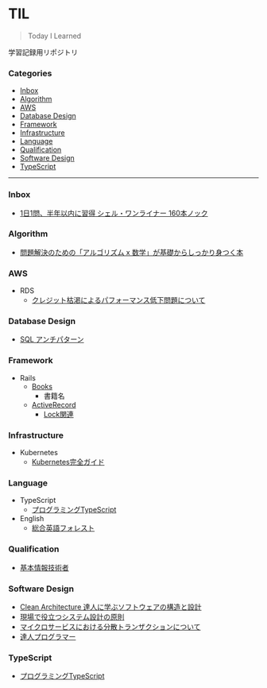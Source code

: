 # TIL<!-- omit in toc -->

> Today I Learned

学習記録用リポジトリ

### Categories<!-- omit in toc -->

- [Inbox](#inbox)
- [Algorithm](#algorithm)
- [AWS](#aws)
- [Database Design](#database-design)
- [Framework](#framework)
- [Infrastructure](#infrastructure)
- [Language](#language)
- [Qualification](#qualification)
- [Software Design](#software-design)
- [TypeScript](#typescript)

---

### Inbox

- [1日1問、半年以内に習得 シェル・ワンライナー 160本ノック](/docs/inbox/shell_oneliner/note.md)

### Algorithm

- [問題解決のための「アルゴリズム x 数学」が基礎からしっかり身つく本](/docs/algorithm/mathematics-algorithm/note.md)

### AWS

- RDS
  - [クレジット枯渇によるパフォーマンス低下問題について](/docs/aws/rds/クレジット枯渇によるパフォーマンス低下問題について/note.md)

### Database Design

- [SQL アンチパターン](/docs/database_design/sql_antipatterns/note.md)

### Framework

- Rails
  - [Books](/docs/framework/rails/books)
    - 書籍名
  - [ActiveRecord](/docs/framework/rails/active_record)
    - [Lock関連](/docs/framework/rails/active_record/lock/note.md)

### Infrastructure

- Kubernetes
  - [Kubernetes完全ガイド](/docs/infrastructure/kubernetes/Kubernetes完全ガイド/note.md)

### Language

- TypeScript
  - [プログラミングTypeScript](/docs/language/typescript/プログラミングTypeScript/note.md)
- English
  - [総合英語フォレスト](/docs/language/english/総合英語フォレスト/note.md)

### Qualification

- [基本情報技術者](/docs/qualifications/基本情報技術者/note.md)

### Software Design

- [Clean Architecture 達人に学ぶソフトウェアの構造と設計](/docs/software_design/clean_architecture/note.md)
- [現場で役立つシステム設計の原則](/docs/software_design/現場で役立つシステム設計の原則/note.md)
- [マイクロサービスにおける分散トランザクションについて](/docs/software_design/マイクロサービスにおける分散トランザクションについて/note.md)
- [達人プログラマー](/docs/software_design/達人プログラマー/note.md)

### TypeScript

- [プログラミングTypeScript](/docs/typescript/プログラミングTypeScript/note.md)
